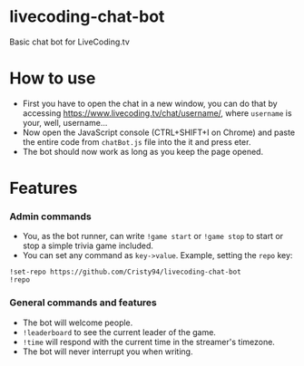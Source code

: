 # livecoding-chat-bot
Basic chat bot for LiveCoding.tv

# How to use
* First you have to open the chat in a new window, you can do that by accessing https://www.livecoding.tv/chat/username/, where `username` is your, well, username...
* Now open the JavaScript console (CTRL+SHIFT+I on Chrome) and paste the entire code from `chatBot.js` file into the it and press eter.
* The bot should now work as long as you keep the page opened.

# Features
### Admin commands
* You, as the bot runner, can write `!game start` or `!game stop` to start or stop a simple trivia game included.
* You can set any command as `key->value`. Example, setting the `repo` key:   
```
!set-repo https://github.com/Cristy94/livecoding-chat-bot   
!repo
```
### General commands and features
* The bot will welcome people.
* `!leaderboard` to see the current leader of the game.
* `!time` will respond with the current time in the streamer's timezone.
* The bot will never interrupt you when writing.